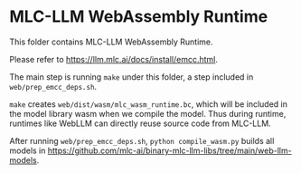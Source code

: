 <!--- Licensed to the Apache Software Foundation (ASF) under one -->
<!--- or more contributor license agreements.  See the NOTICE file -->
<!--- distributed with this work for additional information -->
<!--- regarding copyright ownership.  The ASF licenses this file -->
<!--- to you under the Apache License, Version 2.0 (the -->
<!--- "License"); you may not use this file except in compliance -->
<!--- with the License.  You may obtain a copy of the License at -->

<!---   http://www.apache.org/licenses/LICENSE-2.0 -->

<!--- Unless required by applicable law or agreed to in writing, -->
<!--- software distributed under the License is distributed on an -->
<!--- "AS IS" BASIS, WITHOUT WARRANTIES OR CONDITIONS OF ANY -->
<!--- KIND, either express or implied.  See the License for the -->
<!--- specific language governing permissions and limitations -->
<!--- under the License. -->

# MLC-LLM WebAssembly Runtime

This folder contains MLC-LLM WebAssembly Runtime.

Please refer to https://llm.mlc.ai/docs/install/emcc.html.

The main step is running `make` under this folder, a step included in `web/prep_emcc_deps.sh`.

`make` creates `web/dist/wasm/mlc_wasm_runtime.bc`, which will be included in the model library wasm
when we compile the model. Thus during runtime, runtimes like WebLLM can directly reuse source
code from MLC-LLM.

After running `web/prep_emcc_deps.sh`, `python compile_wasm.py` builds all models in https://github.com/mlc-ai/binary-mlc-llm-libs/tree/main/web-llm-models.
